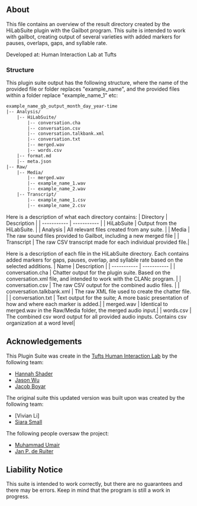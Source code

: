 ## About
This file contains an overview of the result directory created by the 
HiLabSuite plugin with the Gailbot program. This suite is intended to work with
gailbot, creating output of several varieties with added markers for pauses, 
overlaps, gaps, and syllable rate. 

Developed at: Human Interaction Lab at Tufts

### Structure

This plugin suite output has the following structure, where the name of the 
provided file or folder replaces "example_name", and the provided files within
a folder replace "example_name_1" etc:

```txt
example_name_gb_output_month_day_year-time
|-- Analysis/
    |-- HiLabSuite/
        |-- conversation.cha
        |-- conversation.csv
        |-- conversation.talkbank.xml
        |-- conversation.txt
        |-- merged.wav
        |-- words.csv
    |-- format.md
    |-- meta.json   
|-- Raw/
    |-- Media/
        |-- merged.wav
        |-- example_name_1.wav
        |-- example_name_2.wav
    |-- Transcript/
        |-- example_name_1.csv
        |-- example_name_2.csv
```

Here is a description of what each directory contains:
| Directory      | Description |
| ----------- | ----------- |
| HiLabSuite | Output from the HiLabSuite.     |
| Analysis | All relevant files created from any suite.        |
| Media | The raw sound files  provided to Gailbot, including a new merged file |
| Transcript | The raw CSV transcript made for each individual provided file.|


Here is a description of each file in the HiLabSuite directory. Each contains
added markers for gaps, pauses, overlap, and syllable rate based on the selected additions.
| Name      | Description |
| ----------- | ----------- |
| conversation.cha | Chatter output for the plugin suite. Based on the conversation.xml file, and intended to work with the CLANc program. |
| conversation.csv | The raw CSV output for the combined audio files. |
| conversation.talkbank.xml   | The raw XML file used to create the chatter file. |
| conversation.txt   | Text output for the suite; A more basic presentation of how and where each marker is added.|
| merged.wav   | Identical to merged.wav in the Raw/Media folder, the merged audio input.|
| words.csv   | The combined csv word output for all provided audio inputs. Contains csv organization at a word level|

## Acknowledgements

This Plugin Suite was create in the [Tufts Human Interaction Lab](https://sites.tufts.edu/hilab/) by the following team:

- [Hannah Shader](https://www.linkedin.com/in/hannah-shader-20ab8416a)
- [Jason Wu](https://www.linkedin.com/in/jason-wu-8874b41aa/)
- [Jacob Boyar](https://www.linkedin.com/in/jacob-boyar-a6b69118a)

The original suite this updated version was built upon was created by the following team:

- [Vivian Li]
- [Siara Small](https://www.linkedin.com/in/siara-small)

The following people oversaw the project:

- [Muhammad Umair](https://www.linkedin.com/in/mumair/)
- [Jan P. de Ruiter](https://engineering.tufts.edu/cs/people/faculty/jp-de-ruiter)

## Liability Notice

This suite is intended to work correctly, but there are no guarantees and there may be errors. Keep in mind that the program is still a work in progress.